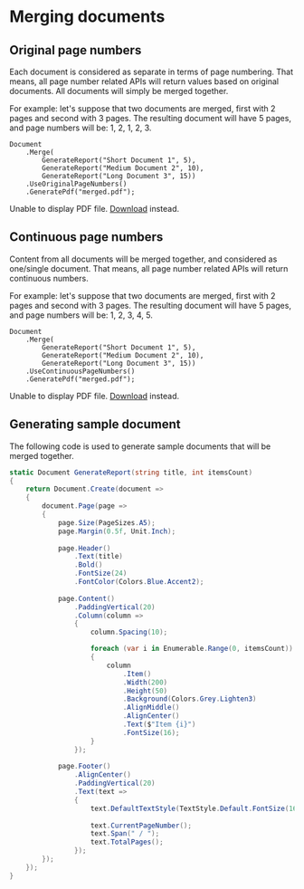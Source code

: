 # Merging documents

## Original page numbers

Each document is considered as separate in terms of page numbering.
That means, all page number related APIs will return values based on original documents.
All documents will simply be merged together.

For example: let's suppose that two documents are merged, first with 2 pages and second with 3 pages.
The resulting document will have 5 pages, and page numbers will be: 1, 2, 1, 2, 3.

```c#{6}
Document
    .Merge(
        GenerateReport("Short Document 1", 5),
        GenerateReport("Medium Document 2", 10),
        GenerateReport("Long Document 3", 15))
    .UseOriginalPageNumbers()
    .GeneratePdf("merged.pdf");
```

<object data="/api-reference/document-merge-original.pdf" type="application/pdf" class="pdf-viewer">
  <p>Unable to display PDF file. <a href="/api-reference/document-merge-original.pdf">Download</a> instead.</p>
</object>


## Continuous page numbers

Content from all documents will be merged together, and considered as one/single document. 
That means, all page number related APIs will return continuous numbers.

For example: let's suppose that two documents are merged, first with 2 pages and second with 3 pages.
The resulting document will have 5 pages, and page numbers will be: 1, 2, 3, 4, 5.

```c#{6}
Document
    .Merge(
        GenerateReport("Short Document 1", 5),
        GenerateReport("Medium Document 2", 10),
        GenerateReport("Long Document 3", 15))
    .UseContinuousPageNumbers()
    .GeneratePdf("merged.pdf");
```

<object data="/api-reference/document-merge-continuous.pdf" type="application/pdf" class="pdf-viewer">
  <p>Unable to display PDF file. <a href="/api-reference/document-merge-continuous.pdf">Download</a> instead.</p>
</object>


## Generating sample document

The following code is used to generate sample documents that will be merged together.

```c#
static Document GenerateReport(string title, int itemsCount)
{
    return Document.Create(document =>
    {
        document.Page(page =>
        {
            page.Size(PageSizes.A5);
            page.Margin(0.5f, Unit.Inch);
            
            page.Header()
                .Text(title)
                .Bold()
                .FontSize(24)
                .FontColor(Colors.Blue.Accent2);
            
            page.Content()
                .PaddingVertical(20)
                .Column(column =>
                {
                    column.Spacing(10);

                    foreach (var i in Enumerable.Range(0, itemsCount))
                    {
                        column
                            .Item()
                            .Width(200)
                            .Height(50)
                            .Background(Colors.Grey.Lighten3)
                            .AlignMiddle()
                            .AlignCenter()
                            .Text($"Item {i}")
                            .FontSize(16);
                    }
                });
            
            page.Footer()
                .AlignCenter()
                .PaddingVertical(20)
                .Text(text =>
                {
                    text.DefaultTextStyle(TextStyle.Default.FontSize(16));
                    
                    text.CurrentPageNumber();
                    text.Span(" / ");
                    text.TotalPages();
                });
        });
    });
}
```